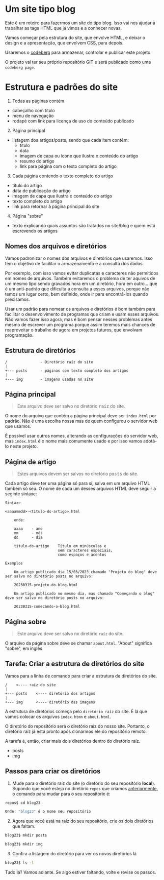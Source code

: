 # Um site tipo blog

Este é um roteiro para fazermos um site do tipo blog. Isso vai nos ajudar a trabalhar as tags HTML que já vimos e a conhecer novas.

Vamos começar pela estrutura do site, que envolve HTML, e deixar o design e a apresentação, que envolvem CSS, para depois.

Usaremos o [codeberg](https://codeberg.org) para armazenar, controlar e publicar este projeto.

O projeto vai ter seu próprio repositório GIT e será publicado como uma <code>codeberg page</code>.

# Estrutura e padrões do site

1. Todas as páginas contém
- cabeçalho com título
- menu de navegação
- rodapé com link para licença de uso do conteúdo publicado

2. Página principal

- listagem dos artigos/posts, sendo que cada ítem contém:
    - título
    - data
    - imagem de capa ou ícone que ilustre o conteúdo do artigo
    - resumo do artigo    
    - link para página com o texto completo do artigo

3. Cada página contendo o texto completo do artigo
- título do artigo
- data de publicação do artigo
- imagem de capa que ilustra o conteúdo do artigo
- texto completo do artigo
- link para retornar à página principal do site

4. Página "sobre"
- texto explicando quais assuntos são tratados no site/blog e quem está escrevendo os artigos


## Nomes dos arquivos e diretórios

Vamos padronizar o nomes dos arquivos e diretórios que usaremos. Isso tem o objetivo de facilitar o armazenamento e a consulta dos dados.

Por exemplo, com isso vamos evitar duplicatas e caracteres não permitidos em nomes de arquivos. Também evitaremos o problema de ter aquivos de um mesmo tipo sendo gravados hora em um diretório, hora em outro... que é um anti-padrão que dificulta a consulta a esses arquivos, porque não temos um lugar certo, bem definido, onde ir para encontrá-los quando precisamos.

Usar um padrão para nomear os arquivos e diretórios é bom também para facilitar o desenvolvimento de programas que criam e usam esses arquivos. Não vamos fazer isso agora, mas é bom pensar nesses problemas antes mesmo de escrever um programa porque assim teremos mais chances de reaproveitar o trabalho de agora em projetos futuros, que envolvam programação.

## Estrutura de diretórios

```
/               - Diretório raíz do site
|               
+--- posts      - páginas com texto completo dos artigos
|
+--- img        - imagens usadas no site
```

## Página principal 

> Este arquivo deve ser salvo no diretório <KBD>raíz</KBD> do site.

O nome do arquivo que contém a página principal deve ser <code>index.html</code> por padrão. Não é uma escolha nossa mas de quem configurou o servidor web que usamos.

É possível usar outros nomes, alterando as configurações do servidor web, mas <code>index.html</code> é o nome mais comumente usado e por isso vamos adotá-lo neste projeto.

## Página de artigo

> Estes arquivos devem ser salvos no diretório <KBD>posts</KBD> do site.

Cada artigo deve ter uma página só para si, salva em um arquivo HTML também só seu. O nome de cada um desses arquivos HTML deve seguir a seginte sintaxe:

```
Sintaxe

<aaaammdd>-<titulo-do-artigo>.html

    onde:

    aaaa    - ano
    mm      - mês
    dd      - dia

    titulo-do-artigo    Título em minúsculas e
                        sem caracteres especiais,
                        como espaços e acentos

Exemplos

    Um artigo publicado dia 15/03/2023 chamado "Projeto do blog" deve ser salvo no diretório posts no arquivo:

    20230315-projeto-do-blog.html

    Um artigo publicado no mesmo dia, mas chamado "Começando o blog" deve ser salvo no diretório posts no arquivo:

    20230315-comecando-o-blog.html

```

## Página sobre

> Este arquivo deve ser salvo no diretório <code>raíz</code> do site.


O arquivo da página sobre deve se chamar <code>about.html</code>. "About" significa "sobre", em inglês.

## Tarefa: Criar a estrutura de diretórios do site

Vamos para a linha de comando para criar a estrutura de diretórios do site.

 
```
/    <---- raíz do site
|
+--- posts    <---- diretório dos artigos
|
+--- img      <---- diretório das imagens
```

A estrutura de diretórios começa pelo <code>diretório raíz</code> do site. É lá que vamos colocar os arquivos <code>index.htmn</code> e <code>about.html</code>. 

O diretório do repositório será o diretório raíz do nosso site. Portanto, o diretório raíz já está pronto após clonarmos ele do repositório remoto.

A tarefa é, então, criar mais dois diretórios dentro do diretório raíz.

- posts
- img

## Passos para criar os diretórios

1. Mude para o diretório raíz do site (o diretório do seu repositório **local**). Supondo que você esteja no diretório <code>repos</code> que criamos [anteriormente](extras/GIT-Clonar-repositorio.md), o comando para mudar para o seu repositório é:

``` bash
repos$ cd blog23

Onde: "blog23" é o nome seu repositório
```

2. Agora que você está na raíz do seu repositório, crie os dois diretórios que faltam.

``` bash
blog23$ mkdir posts

blog23$ mkdir img
```

3. Confira a listagem do diretório para ver os novos diretórios lá

``` bash
blog23$ ls -l
```

Tudo lá? Vamos adiante. Se algo estiver faltando, volte e revise os passos.